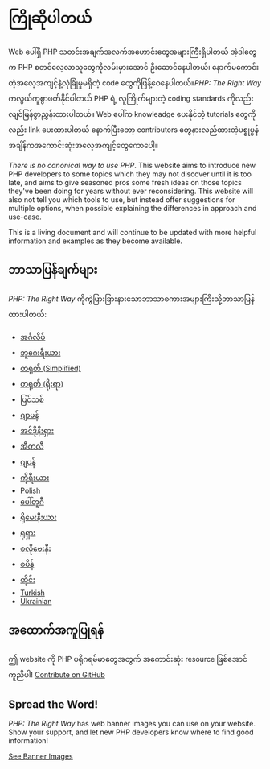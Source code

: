 # ကြိုဆိုပါတယ်

Web ပေါ်ရှိ PHP သတင်းအချက်အလက်အဟောင်းတွေအများကြီးရှိပါတယ် အဲ့ဒါတွေက PHP စတင်လေ့လာသူတွေကိုလမ်းမှားအောင် ဦးဆောင်နေပါတယ်၊ နောက်မကောင်းတဲ့အလေ့အကျင့်နဲ့လုံခြုံမှုမရှိတဲ့ code တွေကိုဖြန့်ဝေနေပါတယ်။_PHP: The Right Way_ ကလွယ်ကူစွာဖတ်နိုင်ပါတယ် PHP ရဲ့ လူကြိုက်များတဲ့ coding standards ကိုလည်း လျင်မြန်စွာညွှန်းထားပါတယ်။  Web ပေါ်က knowleadge ပေးနိုင်တဲ့ tutorials တွေကိုလည်း link ပေးထားပါတယ် နောက်ပြီးတော့ contributors တွေနားလည်ထားတဲ့ပစ္စုပ္ပန်အချိန်ကအကောင်းဆုံးအလေ့အကျင့်တွေကောပေါ့။

_There is no canonical way to use PHP_. This website aims to introduce new PHP
developers to some topics which they may not discover until it is too late, and aims
to give seasoned pros some fresh ideas on those topics they've been doing for years
without ever reconsidering. This website will also not tell you which tools to use, but
instead offer suggestions for multiple options, when possible explaining the differences
in approach and use-case.

This is a living document and will continue to be updated with more helpful information
and examples as they become available.

## ဘာသာပြန်ချက်များ

_PHP: The Right Way_ ကိုကွဲပြားခြားနားသောဘာသာစကားအများကြီးသို့ဘာသာပြန်ထားပါတယ်:

* [အင်္ဂလိပ်](http://www.phptherightway.com)
* [ဘူဂေးရီးယား](http://bg.phptherightway.com/)
* [တရုတ် (Simplified)](http://wulijun.github.com/php-the-right-way)
* [တရုတ် (ရိုးရာ)](http://laravel-taiwan.github.io/php-the-right-way)
* [ပြင်သစ်](http://eilgin.github.io/php-the-right-way/)
* [ဂျာမန်](http://rwetzlmayr.github.io/php-the-right-way/)
* [အင်ဒိုနီးရှား](http://id.phptherightway.com/)
* [အီတလီ](http://it.phptherightway.com/)
* [ဂျပန်](http://ja.phptherightway.com)
* [ကိုရီးယား](http://wafe.github.io/php-the-right-way/)
* [Polish](http://pl.phptherightway.com/)
* [ပေါ်တူဂီ](http://br.phptherightway.com/)
* [ရိုမေးနီးယား](https://bgui.github.io/php-the-right-way/)
* [ရုရှား](http://getjump.github.io/ru-php-the-right-way)
* [စလိုဗေးနီး](http://sl.phptherightway.com)
* [စပိန်](http://phpdevenezuela.github.io/php-the-right-way/)
* [ထိုင်း](https://apzentral.github.io/php-the-right-way/)
* [Turkish](http://hkulekci.github.io/php-the-right-way/)
* [Ukrainian](http://iflista.github.com/php-the-right-way/)

## အထောက်အကူပြုရန်

ဤ website ကို​​ PHP ပရိုဂရမ်မာတွေအတွက် အကောင်းဆုံး resource ဖြစ်အောင်ကူညီပါ! [Contribute on GitHub][1]

## Spread the Word!

_PHP: The Right Way_ has web banner images you can use on your website. Show your support, and let new PHP developers
know where to find good information!

[See Banner Images][2]

[1]: https://github.com/codeguy/php-the-right-way/tree/gh-pages
[2]: /banners.html
